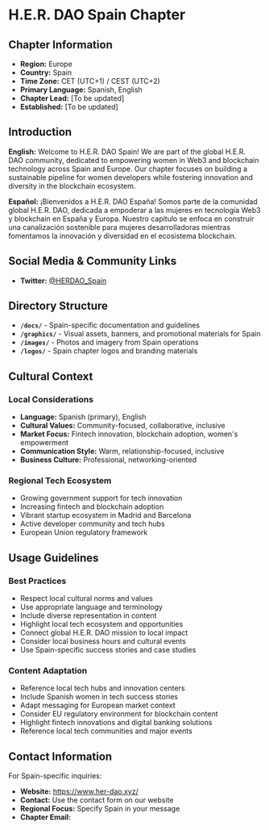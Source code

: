 # H.E.R. DAO Spain Chapter

## Chapter Information

- **Region:** Europe
- **Country:** Spain
- **Time Zone:** CET (UTC+1) / CEST (UTC+2)
- **Primary Language:** Spanish, English
- **Chapter Lead:** [To be updated]
- **Established:** [To be updated]

## Introduction

**English:**
Welcome to H.E.R. DAO Spain! We are part of the global H.E.R. DAO community, dedicated to empowering women in Web3 and blockchain technology across Spain and Europe. Our chapter focuses on building a sustainable pipeline for women developers while fostering innovation and diversity in the blockchain ecosystem.

**Español:**
¡Bienvenidos a H.E.R. DAO España! Somos parte de la comunidad global H.E.R. DAO, dedicada a empoderar a las mujeres en tecnología Web3 y blockchain en España y Europa. Nuestro capítulo se enfoca en construir una canalización sostenible para mujeres desarrolladoras mientras fomentamos la innovación y diversidad en el ecosistema blockchain.

## Social Media & Community Links

- **Twitter:** [@HERDAO_Spain](https://x.com/herdaospain)

## Directory Structure

- **`/docs/`** - Spain-specific documentation and guidelines
- **`/graphics/`** - Visual assets, banners, and promotional materials for Spain
- **`/images/`** - Photos and imagery from Spain operations
- **`/logos/`** - Spain chapter logos and branding materials

## Cultural Context

### Local Considerations
- **Language:** Spanish (primary), English
- **Cultural Values:** Community-focused, collaborative, inclusive
- **Market Focus:** Fintech innovation, blockchain adoption, women's empowerment
- **Communication Style:** Warm, relationship-focused, inclusive
- **Business Culture:** Professional, networking-oriented

### Regional Tech Ecosystem
- Growing government support for tech innovation
- Increasing fintech and blockchain adoption
- Vibrant startup ecosystem in Madrid and Barcelona
- Active developer community and tech hubs
- European Union regulatory framework

## Usage Guidelines

### Best Practices
- Respect local cultural norms and values
- Use appropriate language and terminology
- Include diverse representation in content
- Highlight local tech ecosystem and opportunities
- Connect global H.E.R. DAO mission to local impact
- Consider local business hours and cultural events
- Use Spain-specific success stories and case studies

### Content Adaptation
- Reference local tech hubs and innovation centers
- Include Spanish women in tech success stories
- Adapt messaging for European market context
- Consider EU regulatory environment for blockchain content
- Highlight fintech innovations and digital banking solutions
- Reference local tech communities and major events

## Contact Information

For Spain-specific inquiries:
- **Website:** https://www.her-dao.xyz/
- **Contact:** Use the contact form on our website
- **Regional Focus:** Specify Spain in your message
- **Chapter Email:** 
